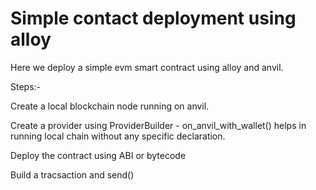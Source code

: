     
# Simple contact deployment using alloy

Here we deploy a simple evm smart contract using alloy and anvil.

Steps:-

Create a local blockchain node running on anvil.

Create a provider using ProviderBuilder - on_anvil_with_wallet() helps in running local chain without any specific declaration.

Deploy the contract using ABI or bytecode

Build a tracsaction and send()